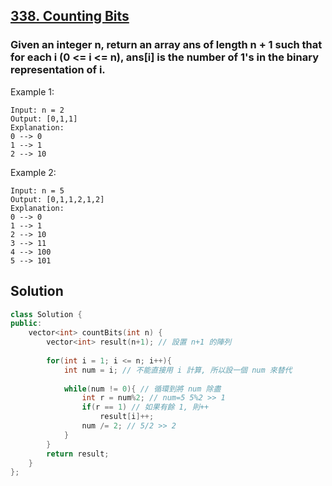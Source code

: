 ## [338. Counting Bits](https://leetcode.com/problems/counting-bits/)

### Given an integer n, return an array ans of length n + 1 such that for each i (0 <= i <= n), ans[i] is the number of 1's in the binary representation of i.


Example 1:
```
Input: n = 2
Output: [0,1,1]
Explanation:
0 --> 0
1 --> 1
2 --> 10
```

Example 2:
```
Input: n = 5
Output: [0,1,1,2,1,2]
Explanation:
0 --> 0
1 --> 1
2 --> 10
3 --> 11
4 --> 100
5 --> 101
```


## Solution
```c++
class Solution {
public:
    vector<int> countBits(int n) {
        vector<int> result(n+1); // 設置 n+1 的陣列
        
        for(int i = 1; i <= n; i++){
            int num = i; // 不能直接用 i 計算, 所以設一個 num 來替代
            
            while(num != 0){ // 循環到將 num 除盡
                int r = num%2; // num=5 5%2 >> 1
                if(r == 1) // 如果有餘 1, 則++
                    result[i]++;
                num /= 2; // 5/2 >> 2
            }
        }
        return result;
    }
};
```
